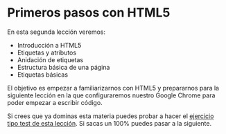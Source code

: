 # Primeros pasos con HTML5

En esta segunda lección veremos:
* Introducción a HTML5
* Etiquetas y atributos
* Anidación de etiquetas
* Estructura básica de una página
* Etiquetas básicas

El objetivo es empezar a familiarizarnos con HTML5 y prepararnos para la siguiente lección en la que configuraremos nuestro Google Chrome para poder empezar a escribir código.

Si crees que ya dominas esta materia puedes probar a hacer el [ejercicio tipo test de esta lección](http://www.cursohtml5desdecero.com/tests/leccion2.html). Si sacas un 100% puedes pasar a la siguiente.
